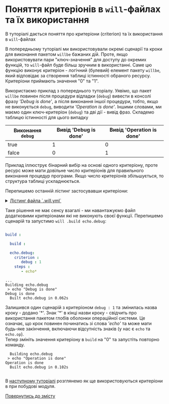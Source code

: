 # Поняття критеріонів в `will`-файлах та їх використання

В туторіалі дається поняття про критеріони (criterion) та їх використання в `will`-файлах

В попередньому туторіалі ми використовували окремі сценарії та кроки для виконання пакетом `willbe` бажаних дій. Проте, якщо використовувати пари "ключ-значення" для доступу до окремих функцій, то `will`-файл буде більш зручним в використанні. Саме цю функцію виконує критеріон - логічний (булевий) елемент пакету `willbe`, який відповідає за створення таблиці істинності обраного ресурсу. Критеріони приймають значення "0" та "1". 

Використаємо приклад з попереднього туторіалу. Уявімо, що пакет `willbe` повинен після процедури відладки (`debug`) вивести в консолі фразу _'Debug is done'_, а після виконання іншої процедури, тобто, якщо не виконується `debug`, виводити _'Operation is done'_.  Іншими словами, ми маємо один ключ-критеріон (`debug`) та дві дії - вивід фраз.
Складемо таблицю істинності для цього випадку 

| Виконання `debug` | Вивід 'Debug is done' | Вивід 'Operation is done'       |
|-------------------|-----------------------|---------------------------------|
| true              | 1                     | 0                               |
| falce             | 0                     | 1                               |

Приклад іллюструє бінарний вибір на основі одного критеріону, проте ресурс може мати довільне число критеріонів для правильного виконання процедур програми. Якщо число критеріонів збільшується, то структура таблиці ускладнюється.

Перепишемо останній лістинг застосувавши критеріони:
<details>
  <summary><u>Лістинг файла `.will.yml`</u></summary>

```yaml

about :

    name : buildModuleWithCriterion
    description : "Output of various phrases using criterions"
    version : 0.0.1
    keywords :
        - willbe
        
step :

  echo :
    shell : echo "Debug is done"
    currentPath : '.'
    criterion :
       debug : 1
        
  echo.op :
    shell : echo "Operation is done"
    currentPath : '.'
    criterion :
       debug : 0

build :

  echo.debug:
    criterion :
       debug : 1
    steps :
       - echo
       
  echo.op:
    criterion :
       debug : 0
    steps :
       - echo.op 
       
```

</details>

Таке рішення не має сенсу взагалі - ми навантажуємо файл додатковими критеріонами які не виконують своєї функції. Перепишемо сценарій та запустимо `will .build echo.debug`:

```yaml

build :

  build :

  echo.debug:
    criterion :
       debug : 1
    steps :
       - echo*

```

```
...
Building echo.debug
 > echo "Debug is done"
Debug is done
  Built echo.debug in 0.062s

```

Залишився один сценарій з критеріоном `debug : 1` та змінилась назва кроку - додано '\*'. Знак '\*' в кінці назви кроку - свідчить про використання пакетом глобів оболонки операційної системи. Це означає, що крок повинен починатись зі слова _'echo'_ та може мати будь-яке закінчення, включаючи відсутність знаків (у нас є `echo` та `echo.op`).  
Тепер змініть значення критеріону в `build` на "0" та запустіть повторно команду.

```
  Building echo.debug
 > echo "Operation is done"
Operation is done
  Built echo.debug in 0.102s
  
```

В [наступному туторіалі](CriterionsInWillFile2.ukr.md) розглянемо як ще використовуються критеріони в при побудові модуля.

[Повернутись до змісту](Topics.ukr.md)